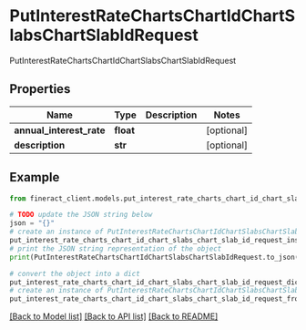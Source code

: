 # PutInterestRateChartsChartIdChartSlabsChartSlabIdRequest

PutInterestRateChartsChartIdChartSlabsChartSlabIdRequest

## Properties

Name | Type | Description | Notes
------------ | ------------- | ------------- | -------------
**annual_interest_rate** | **float** |  | [optional] 
**description** | **str** |  | [optional] 

## Example

```python
from fineract_client.models.put_interest_rate_charts_chart_id_chart_slabs_chart_slab_id_request import PutInterestRateChartsChartIdChartSlabsChartSlabIdRequest

# TODO update the JSON string below
json = "{}"
# create an instance of PutInterestRateChartsChartIdChartSlabsChartSlabIdRequest from a JSON string
put_interest_rate_charts_chart_id_chart_slabs_chart_slab_id_request_instance = PutInterestRateChartsChartIdChartSlabsChartSlabIdRequest.from_json(json)
# print the JSON string representation of the object
print(PutInterestRateChartsChartIdChartSlabsChartSlabIdRequest.to_json())

# convert the object into a dict
put_interest_rate_charts_chart_id_chart_slabs_chart_slab_id_request_dict = put_interest_rate_charts_chart_id_chart_slabs_chart_slab_id_request_instance.to_dict()
# create an instance of PutInterestRateChartsChartIdChartSlabsChartSlabIdRequest from a dict
put_interest_rate_charts_chart_id_chart_slabs_chart_slab_id_request_from_dict = PutInterestRateChartsChartIdChartSlabsChartSlabIdRequest.from_dict(put_interest_rate_charts_chart_id_chart_slabs_chart_slab_id_request_dict)
```
[[Back to Model list]](../README.md#documentation-for-models) [[Back to API list]](../README.md#documentation-for-api-endpoints) [[Back to README]](../README.md)


